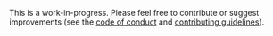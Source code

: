 <!-- <p align="center"><a href="https://ensystra.eu/"><img src="logos/ensystra-ls.png" alt="ENSYSTRA" height="100" title="ENSYSTRA"></a>&nbsp;&nbsp;&nbsp;<img src="logos/eu.jpg" alt="European Union" height="100" title="This project has received funding from the European Union's Horizon 2020 research and innovation programme under the Marie Skłodowska-Curie grant agreement No: 765515."></p> -->

This is a work-in-progress. Please feel free to contribute or suggest improvements (see the [code of conduct](/CODE_OF_CONDUCT.md) and [contributing guidelines](/CONTRIBUTING.md)).